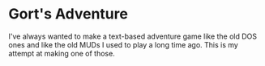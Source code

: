 # Gort's Adventure

I've always wanted to make a text-based adventure game like the old DOS ones and like the old MUDs I used to play a long time ago. This is my attempt at making one of those.
